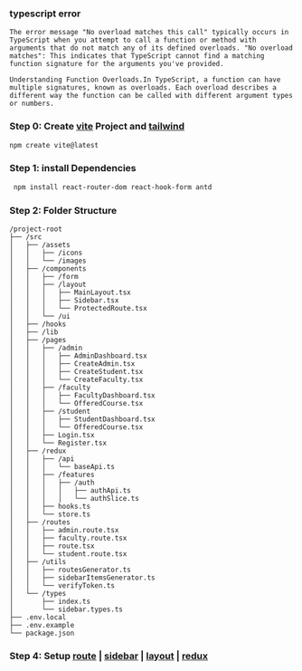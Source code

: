 ### typescript error

`The error message "No overload matches this call" typically occurs in TypeScript when you attempt to call a function or method with arguments that do not match any of its defined overloads. "No overload matches": This indicates that TypeScript cannot find a matching function signature for the arguments you've provided.`

`Understanding Function Overloads.In TypeScript, a function can have multiple signatures, known as overloads. Each overload describes a different way the function can be called with different argument types or numbers.`

### Step 0: Create [vite](https://vitejs.dev/guide/) Project and [tailwind](https://tailwindcss.com/docs/guides/vite)

```bash
npm create vite@latest
```

### Step 1: install Dependencies

```bash
 npm install react-router-dom react-hook-form antd
```

### Step 2: Folder Structure

```
/project-root
├── /src
│   ├── /assets
│   │   ├── /icons
│   │   └── /images
│   ├── /components
│   │   ├── /form
│   │   ├── /layout
│   │   │   ├── MainLayout.tsx
│   │   │   ├── Sidebar.tsx
│   │   │   └── ProtectedRoute.tsx
│   │   └── /ui
│   ├── /hooks
│   ├── /lib
│   ├── /pages
│   │   ├── /admin
│   │   │   ├── AdminDashboard.tsx
│   │   │   ├── CreateAdmin.tsx
│   │   │   ├── CreateStudent.tsx
│   │   │   └── CreateFaculty.tsx
│   │   ├── /faculty
│   │   │   ├── FacultyDashboard.tsx
│   │   │   └── OfferedCourse.tsx
│   │   ├── /student
│   │   │   ├── StudentDashboard.tsx
│   │   │   └── OfferedCourse.tsx
│   │   ├── Login.tsx
│   │   └── Register.tsx
│   ├── /redux
│   │   ├── /api
│   │   │   └── baseApi.ts
│   │   ├── /features
│   │   │   ├── /auth
│   │   │   │   ├── authApi.ts
│   │   │   │   └── authSlice.ts
│   │   ├── hooks.ts
│   │   └── store.ts
│   ├── /routes
│   │   ├── admin.route.tsx
│   │   ├── faculty.route.tsx
│   │   ├── route.tsx
│   │   └── student.route.tsx
│   ├── /utils
│   │   ├── routesGenerator.ts
│   │   ├── sidebarItemsGenerator.ts
│   │   └── verifyToken.ts
│   └── /types
│       ├── index.ts
│       └── sidebar.types.ts
├── .env.local
├── .env.example
└── package.json
```

### Step 4: Setup [route](https://github.com/SumonRahman24/ph-university/tree/main/ph-university-client/src/routes) | [sidebar](https://github.com/SumonRahman24/ph-university/blob/main/ph-university-client/src/components/layouts/Sidebar.tsx) | [layout](https://github.com/SumonRahman24/ph-university/tree/main/ph-university-client/src/components/layouts) | [redux ](https://github.com/SumonRahman24/ph-university/tree/main/ph-university-client/src/redux)
